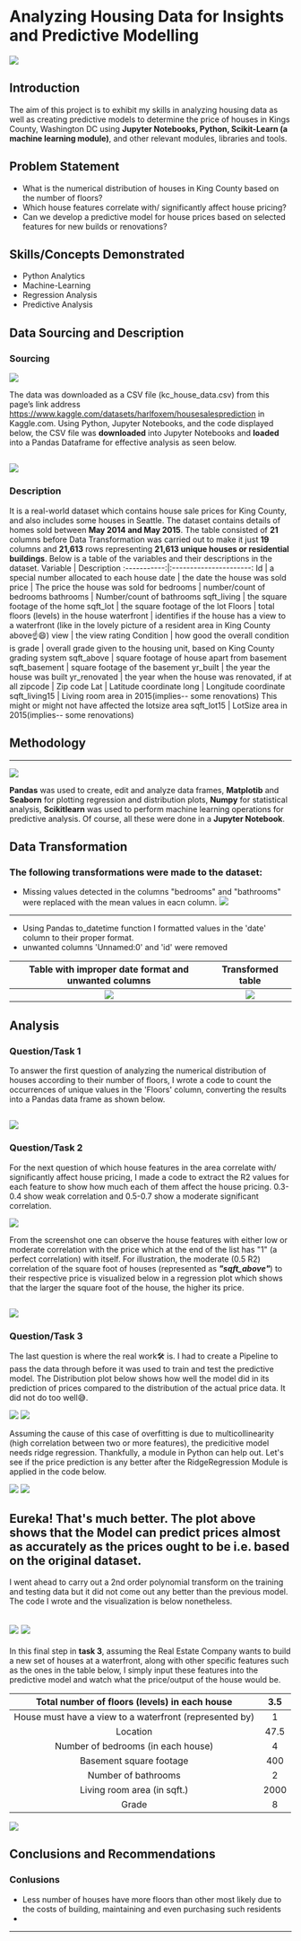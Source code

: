 # Analyzing Housing Data for Insights and Predictive Modelling
![](king-county-wa.jpg)
## Introduction
The aim of this project is to exhibit my skills in analyzing housing data as well as creating predictive models  to determine the price of houses in Kings County, Washington DC using **Jupyter Notebooks, Python, Scikit-Learn (a machine learning module)**, and other relevant modules, libraries and tools.
## Problem Statement
- What is the numerical distribution of houses in King County based on the number of floors?
- Which house features correlate with/ significantly affect house pricing?
- Can we develop a predictive model for house prices based on selected features for new builds or renovations?
## Skills/Concepts Demonstrated
- Python Analytics 
- Machine-Learning 
- Regression Analysis
- Predictive Analysis
## Data Sourcing and Description
### Sourcing
![](dataset_source.png)

The data was downloaded as a CSV file (kc_house_data.csv) from this page’s link address https://www.kaggle.com/datasets/harlfoxem/housesalesprediction in Kaggle.com. Using Python, Jupyter Notebooks, and the code displayed below, the CSV file was **downloaded** into Jupyter Notebooks and **loaded** into a Pandas Dataframe for effective analysis as seen below. 

![](Loaded_into_Pandas.png)
---
### Description
It is a real-world dataset which contains house sale prices for King County, and also includes some houses in Seattle. The dataset contains details of homes sold between **May 2014 and May 2015**. The table consisted of **21** columns before Data Transformation was carried out to make it just **19** columns and **21,613** rows representing **21,613 unique houses or residential buildings**.
Below is a table of the variables and their descriptions in the dataset.
Variable |	Description
:-----------:|:----------------------:
Id |	a special number allocated to each house
date | the date the house was sold
price	 | The price the house was sold for
bedrooms | number/count of bedrooms
bathrooms	| Number/count of bathrooms
sqft_living | the square footage of the home
sqft_lot | the square footage of the lot
Floors | total floors (levels) in the house
waterfront	| identifies if the house has a view to a waterfront (like in the lovely picture of a resident area in King County above☝️😄)
view	| the view rating
Condition | how good the overall condition is
grade	| overall grade given to the housing unit, based on King County grading system
sqft_above | square footage of house apart from basement
sqft_basement | square footage of the basement
yr_built | the year the house was built
yr_renovated | the year when the house was renovated, if at all
zipcode | Zip code
Lat |	Latitude coordinate
long	| Longitude coordinate
sqft_living15 | Living room area in 2015(implies-- some renovations) This might or might not have affected the lotsize area
sqft_lot15	| LotSize area in 2015(implies-- some renovations)

## Methodology
---
![](warnings_libraries.png)

**Pandas** was used to create, edit and analyze data frames, **Matplotib** and **Seaborn** for plotting regression and distribution plots, **Numpy** for statistical analysis, **Scikitlearn** was used to perform machine learning operations for predictive analysis. Of course, all these were done in a **Jupyter Notebook**.
## Data Transformation
### The following transformations were made to the dataset:
- Missing values detected in the columns "bedrooms" and "bathrooms" were replaced with the mean values in eacn column.
![](removing_unwanteds.png)
---
- Using Pandas to_datetime function I formatted values in the 'date' column to their proper format.
- unwanted columns 'Unnamed:0' and 'id' were removed

Table with improper date format and unwanted columns |	Transformed table
:-----------------:|:----------------------:
![](a_look(1).png) |	![](adjusting_dataset(1).png)

## Analysis
### Question/Task 1
To answer the first question of analyzing the numerical distribution of houses according to their number of floors, I wrote a code to count the occurrences of unique values in the 'Floors' column, converting the results into a Pandas data frame as shown below.

![](Floors_and_counts.png)
---
### Question/Task 2
For the next question of which house features in the area correlate with/ significantly affect house pricing, I made a code to extract the R2 values for each feature to show how much each of them affect the house pricing. 0.3-0.4 show weak correlation and 0.5-0.7 show a moderate significant correlation.

![](correlation.png)

From the screenshot one can observe the house features with either low or moderate correlation with the price which at the end of the list has "1" (a perfect correlation) with itself. For illustration, the moderate (0.5 R2) correlation of the square foot of houses (represented as **_"sqft_above"_**) to their respective price is visualized below in a regression plot which shows that the larger the square foot of the house, the higher its price.

![](Regplot.png)
---
### Question/Task 3
The last question is where the real work🛠️ is. I had to create a Pipeline to pass the data through before it was used to train and test the predictive model. The Distribution plot below shows how well the model did in its prediction of prices compared to the distribution of the actual price data. It did not do too well😅.

![](R2_1.png)	![](Dplot_1.png)

Assuming the cause of this case of overfitting is due to multicollinearity (high correlation between two or more features), the predicitive model needs ridge regression. Thankfully, a module in Python can help out. Let's see if the price prediction is any better after the RidgeRegression Module is applied in the code below.

![](R2_2.png)	![](Dplot_2.png)

Eureka! That's much better. The plot above shows that the Model can predict prices almost as accurately as the prices ought to be i.e. based on the original dataset.
---
I went ahead to carry out a 2nd order polynomial transform on the training and testing data but it did not come out any better than the previous model. The code I wrote and the visualization is below nonetheless.

![](2nd_order_polytransform.png)	![](Dplot_3.png)
---
In this final step in **task 3**, assuming the Real Estate Company wants to build a new set of houses at a waterfront, along with other specific features such as the ones in the table below, I simply input these features into the predictive model and watch what the price/output of the house would be.

Total number of floors (levels) in each house | 3.5
:-----------:|:----------------------:
House must have a view to a waterfront (represented by) | 1
Location | 47.5
Number of bedrooms (in each house) | 4
Basement square footage | 400
Number of bathrooms | 2
Living room area (in sqft.) | 2000
Grade | 8

![](Price_Prediction.png)

## Conclusions and Recommendations
### Conlusions
- Less number of houses have more floors than other most likely due to the costs of building, maintaining and even purchasing such residents
- 
---
